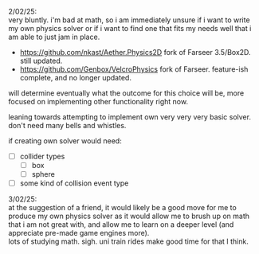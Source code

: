 ﻿2/02/25:  
very bluntly. i'm bad at math, so i am immediately unsure if i want to write my own physics solver or if i want to find one that fits my needs well that i am able to just jam in place.

- https://github.com/nkast/Aether.Physics2D fork of Farseer 3.5/Box2D. still updated.
- https://github.com/Genbox/VelcroPhysics fork of Farseer. feature-ish complete, and no longer updated.

will determine eventually what the outcome for this choice will be, more focused on implementing other functionality right now.
  
leaning towards attempting to implement own very very very basic solver. don't need many bells and whistles.

if creating own solver would need:
- [ ] collider types
  - [ ] box
  - [ ] sphere
- [ ] some kind of collision event type

3/02/25:  
at the suggestion of a friend, it would likely be a good move for me to produce my own physics solver as it would allow me to brush up on math that i am not great with, and allow me to learn on a deeper level (and appreciate pre-made game engines more).  
lots of studying math. sigh. uni train rides make good time for that I think.